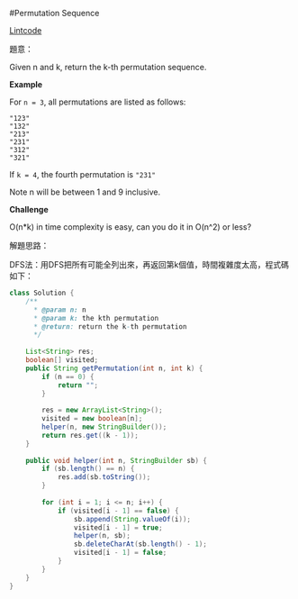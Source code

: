 #Permutation Sequence

[Lintcode](http://www.lintcode.com/en/problem/permutation-sequence/)

題意：

Given n and k, return the k-th permutation sequence.

**Example**

For ```n = 3```, all permutations are listed as follows:
```
"123"
"132"
"213"
"231"
"312"
"321"
```
If ```k = 4```, the fourth permutation is ```"231"```

Note
n will be between 1 and 9 inclusive.

**Challenge**

O(n*k) in time complexity is easy, can you do it in O(n^2) or less?

解題思路：

DFS法：用DFS把所有可能全列出來，再返回第k個值，時間複雜度太高，程式碼如下：

```java
class Solution {
    /**
      * @param n: n
      * @param k: the kth permutation
      * @return: return the k-th permutation
      */
      
    List<String> res;
    boolean[] visited;
    public String getPermutation(int n, int k) {
        if (n == 0) {
            return "";
        }
        
        res = new ArrayList<String>();
        visited = new boolean[n];
        helper(n, new StringBuilder());
        return res.get((k - 1));
    }
    
    public void helper(int n, StringBuilder sb) {
        if (sb.length() == n) {
            res.add(sb.toString());
        }
        
        for (int i = 1; i <= n; i++) {
            if (visited[i - 1] == false) {
                sb.append(String.valueOf(i));
                visited[i - 1] = true;
                helper(n, sb);
                sb.deleteCharAt(sb.length() - 1);
                visited[i - 1] = false;
            }
        }
    }
}


```